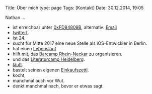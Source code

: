 Title: Über mich
type: page
Tags: [Kontakt]
Date: 30.12.2014, 19:05

Nathan ...

- ist erreichbar unter [0xFD84809B](http://pgp.mit.edu/pks/lookup?op=get&search=0x19FB630EFD84809B), alternativ: [Email](https://encrypt.to/0xFD84809B) 
- [twittert](https://twitter.com/zeitschlag).
- ist 24.
- sucht für Mitte 2017 eine neue Stelle als iOS-Entwickler in Berlin.
- hat einen [Lebenslauf](/about/CV_Nathan_Mattes.pdf)
- hilft mit, das [Barcamp Rhein-Neckar](https://barcamp.rhein-neckar.me) zu organisieren.
- und das [Literaturcamp Heidelberg](http://literaturcamp-heidelberg.de).
- [läuft](https://schnipsflausch.de).
- bastelt seinen eigenen [Einkaufszettl](https://bullenscheisse.de/einkaufszettl/).
- kocht,
-  manchmal auch vor Wut.
- denkt manchmal nach, bevor er etwas sagt.
